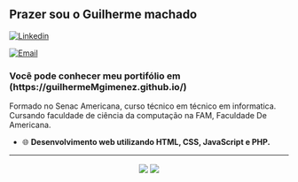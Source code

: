 <h2>Prazer sou o Guilherme machado</h2>

[![Linkedin](https://img.shields.io/badge/-LinkedIn-blue?style=flat&logo=Linkedin&logoColor=white)](https://www.linkedin.com/in/guilherme-machado-gimenez-7125b6255/)

[![Email](https://img.shields.io/badge/-Outlook-blue?style=flat&logo=Mail&logoColor=white)](mailto:machadoguilherme680@gmail.com)
<h3>Você pode conhecer meu portifólio em (https://guilhermeMgimenez.github.io/)</h3>
Formado no Senac Americana, curso técnico em técnico em informatica. 
Cursando faculdade de ciência da computação na FAM, Faculdade De Americana.

- 🌐 <b>Desenvolvimento web utilizando HTML, CSS, JavaScript e PHP.</b>
<hr>
<p align="center"> 
  <img align="center" src="https://github-readme-stats.vercel.app/api?username=guilhermeMgimenez&show_icons=true&layout=compact" />
  <img align="center" src="https://github-readme-stats.vercel.app/api/top-langs/?username=guilhermeMgimenez&show_icons=true&layout=compact" />
</p>
